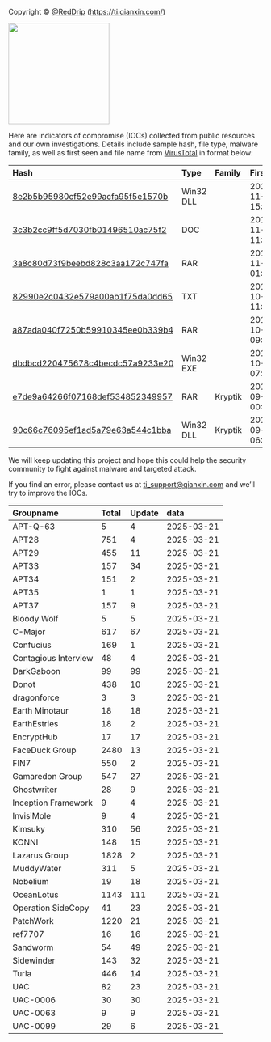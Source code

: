 Copyright © [@RedDrip](https://twitter.com/RedDrip7?s=20) (https://ti.qianxin.com/)
   
<img src="logo.png" width = "200" height = "200">

Here are indicators of compromise (IOCs) collected from public resources and our own investigations. Details include sample hash, file type, malware family, as well as first seen and file name from [VirusTotal](https://www.virustotal.com/) in format below:

|Hash|Type|Family|First_Seen|Name|
|:--|:--|:--|:--|:--|
|[8e2b5b95980cf52e99acfa95f5e1570b](https://www.virustotal.com/gui/file/8e2b5b95980cf52e99acfa95f5e1570b)|Win32 DLL||2019-11-11 15:22:00|C:\Users\<USER>\AppData\Local\Temp\~$doc-ad9b812a-88b2-454c-989f-7bb5fe98717e.ole|
|[3c3b2cc9ff5d7030fb01496510ac75f2](https://www.virustotal.com/gui/file/3c3b2cc9ff5d7030fb01496510ac75f2)|DOC||2019-11-11 11:13:02|?-????2019?????????????????.doc|
|[3a8c80d73f9beebd828c3aa172c747fa](https://www.virustotal.com/gui/file/3a8c80d73f9beebd828c3aa172c747fa)|RAR||2019-11-07 01:23:39|Noi dung don cau cuu.rar|
|[82990e2c0432e579a00ab1f75da0dd65](https://www.virustotal.com/gui/file/82990e2c0432e579a00ab1f75da0dd65)|TXT||2019-10-26 11:05:08|lang.ps1|
|[a87ada040f7250b59910345ee0b339b4](https://www.virustotal.com/gui/file/a87ada040f7250b59910345ee0b339b4)|RAR||2019-10-23 09:20:16|Thu moi.rar|
|[dbdbcd220475678c4becdc57a9233e20](https://www.virustotal.com/gui/file/dbdbcd220475678c4becdc57a9233e20)|Win32 EXE||2019-10-18 07:28:19|AcroRd32.exe|
|[e7de9a64266f07168def534852349957](https://www.virustotal.com/gui/file/e7de9a64266f07168def534852349957)|RAR|Kryptik|2019-09-16 00:18:57|Don khieu nai.rar|
|[90c66c76095ef1ad5a79e63a544c1bba](https://www.virustotal.com/gui/file/90c66c76095ef1ad5a79e63a544c1bba)|Win32 DLL|Kryptik|2019-09-13 06:02:21|123456|

We will keep updating this project and hope this could help the security community to fight against malware and targeted attack.  
    

If you find an error, please contact us at ti_support@qianxin.com and we’ll try to improve the IOCs.





|Groupname|Total|Update|data|  
|:--|:--|:--|:--|  
|APT-Q-63|5|4|2025-03-21|  
|APT28|751|4|2025-03-21|  
|APT29|455|11|2025-03-21|  
|APT33|157|34|2025-03-21|  
|APT34|151|2|2025-03-21|  
|APT35|1|1|2025-03-21|  
|APT37|157|9|2025-03-21|  
|Bloody Wolf|5|5|2025-03-21|  
|C-Major|617|67|2025-03-21|  
|Confucius|169|1|2025-03-21|  
|Contagious Interview|48|4|2025-03-21|  
|DarkGaboon|99|99|2025-03-21|  
|Donot|438|10|2025-03-21|  
|dragonforce|3|3|2025-03-21|  
|Earth Minotaur|18|18|2025-03-21|  
|EarthEstries|18|2|2025-03-21|  
|EncryptHub|17|17|2025-03-21|  
|FaceDuck Group|2480|13|2025-03-21|  
|FIN7|550|2|2025-03-21|  
|Gamaredon Group|547|27|2025-03-21|  
|Ghostwriter|28|9|2025-03-21|  
|Inception Framework|9|4|2025-03-21|  
|InvisiMole|9|4|2025-03-21|  
|Kimsuky|310|56|2025-03-21|  
|KONNI|148|15|2025-03-21|  
|Lazarus Group|1828|2|2025-03-21|  
|MuddyWater|311|5|2025-03-21|  
|Nobelium|19|18|2025-03-21|  
|OceanLotus|1143|111|2025-03-21|  
|Operation SideCopy|41|23|2025-03-21|  
|PatchWork|1220|21|2025-03-21|  
|ref7707|16|16|2025-03-21|  
|Sandworm|54|49|2025-03-21|  
|Sidewinder|143|32|2025-03-21|  
|Turla|446|14|2025-03-21|  
|UAC|82|23|2025-03-21|  
|UAC-0006|30|30|2025-03-21|  
|UAC-0063|9|9|2025-03-21|  
|UAC-0099|29|6|2025-03-21|  
